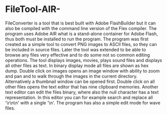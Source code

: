 # FileTool-AIR-
FileConverter is a tool that is best built with Adobe FlashBuilder but it can also be compiled with the command line version of the Flex compiler.
The program uses Adobe AIR what is a stand-alone container for Adobe Flash, thus both must be installed to run the program.
The program was first created as a simple tool to convert PNG images to ASCII files, so they can be included in source files. Later the tool was extended to be able to browse any files very effective and to do some not so common editing operations. The tool displays images, movies, plays sound files and displays all other files as text. In binary display mode all files are shown as hex dump. Double click on images opens an image window with ability to zoom and pan and to walk through the images in the current directory. Alternatively a thumbnail window can be opened first. Double click on all other files opens the text editor that has nine clipboard memories. Another text editor can edit the files binary, where also the null character has a text representation. In this editor you can for example search and replace all '\r\n\n' with a single '\n'. The program has also a simple edit mode for wave files.
